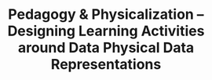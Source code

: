 ---
title: Pedagogy & Physicalization – Designing Learning Activities around Data Physical Data Representations
conference: DIS'17
year: 2017
organizer: Trevor Hogan, Uta Hinrichs, Yvonne Jansen, Samuel Huron, Pauline Gourlet, Eva Hornecker, Bettina Nissen 
---